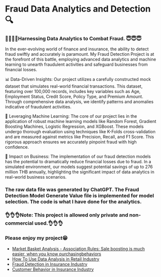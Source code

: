 # Fraud Data Analytics and Detection 🔍
### ☝🏻☝🏻Harnessing Data Analytics to Combat Fraud. 😇😇😇
In the ever-evolving world of finance and insurance, the ability to detect fraud swiftly and accurately is paramount. My Fraud Detection Project is at the forefront of this battle, employing advanced data analytics and machine learning to unearth fraudulent activities and safeguard businesses from financial losses.

📊 Data-Driven Insights:
Our project utilizes a carefully constructed mock dataset that simulates real-world financial transactions. This dataset, featuring over 100,000 records, includes key variables such as Age, Employment Status, Credit Score, Policy Type, and Premium Amount. Through comprehensive data analysis, we identify patterns and anomalies indicative of fraudulent activities.

🤖 Leveraging Machine Learning:
The core of our project lies in the application of robust machine learning models like Random Forest, Gradient Boosting Machines, Logistic Regression, and XGBoost. These models undergo thorough evaluation using techniques like K-Folds cross-validation and are measured against metrics like Precision, Recall, and F1 Score. This rigorous approach ensures we accurately pinpoint fraud with high confidence.

💼 Impact on Business:
The implementation of our fraud detection models has the potential to dramatically reduce financial losses due to fraud. In a simulated environment, our models suggest potential savings of up to 276 million THB annually, highlighting the significant impact of data analytics in real-world business scenarios.

### The raw data file was generated by ChatGPT.  The Fraud Detection Model Generate Value file is implemented for model selection. The code is what I have done for the analytics.

### 👌👌👌Note: This project is allowed only private and non-commercial used.👌👌👌

### Please enjoy my project😁
- [Market Basket Analysis - Association Rules: Sale boosting is much easier, when you know purchasingbehaviors](https://github.com/MariKoh/DataScienePortfolio/tree/master/Association%20Rules)
- [How To Use Data Analysis in Retail Industry](https://github.com/MariKoh/DataScienePortfolio/tree/master/How%20To%20Use%20Data%20Analysis%20in%20Retail%20Industry)
- [Fraud Detection in Insurance Industry](https://github.com/MariKoh/Business-and-Data-Analytics-Portfolio/tree/master/Fraud%20Data%20Analytics%20and%20Detection)
- [Customer Behavior in Insurance Industry](https://github.com/MariKoh/Business-and-Data-Analytics-Portfolio/tree/master/Insurance%20Customer%20Behavior)

